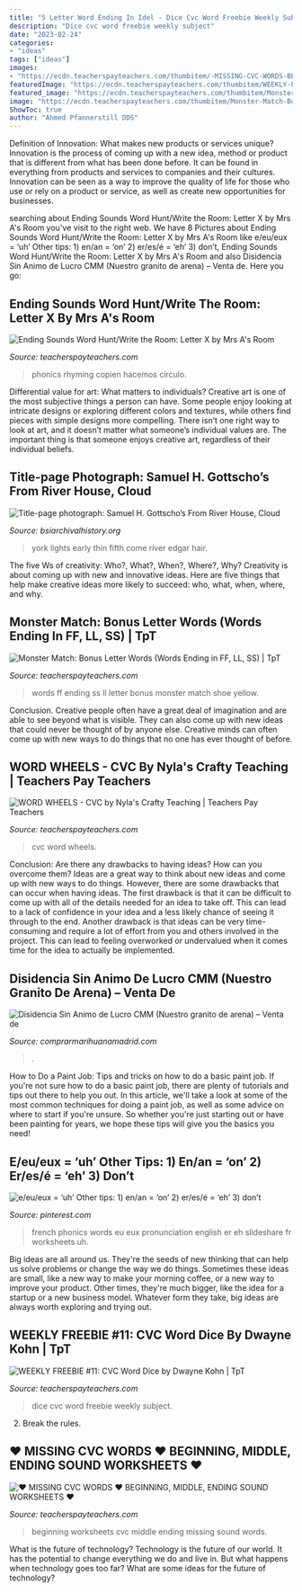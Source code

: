 ```yaml
---
title: "5 Letter Word Ending In Idel - Dice Cvc Word Freebie Weekly Subject"
description: "Dice cvc word freebie weekly subject"
date: "2023-02-24"
categories:
- "ideas"
tags: ["ideas"]
images:
- "https://ecdn.teacherspayteachers.com/thumbitem/-MISSING-CVC-WORDS-BEGINNING-MIDDLE-ENDING-SOUND-WORKSHEETS--5311964-1583705567/original-5311964-2.jpg"
featuredImage: "https://ecdn.teacherspayteachers.com/thumbitem/WEEKLY-FREEBIE-11-CVC-Word-Dice-1092213-1429479138/original-1092213-4.jpg"
featured_image: "https://ecdn.teacherspayteachers.com/thumbitem/Monster-Match-Bonus-Letter-Words-Words-Ending-in-FF-LL-SS--2944957-1500873639/original-2944957-3.jpg"
image: "https://ecdn.teacherspayteachers.com/thumbitem/Monster-Match-Bonus-Letter-Words-Words-Ending-in-FF-LL-SS--2944957-1500873639/original-2944957-3.jpg"
ShowToc: true
author: "Ahmed Pfannerstill DDS"
---
```



Definition of Innovation: What makes new products or services unique?
Innovation is the process of coming up with a new idea, method or product that is different from what has been done before. It can be found in everything from products and services to companies and their cultures. Innovation can be seen as a way to improve the quality of life for those who use or rely on a product or service, as well as create new opportunities for businesses.

	

		
searching about Ending Sounds Word Hunt/Write the Room: Letter X by Mrs A&#039;s Room you've visit to the right web. We have 8 Pictures about Ending Sounds Word Hunt/Write the Room: Letter X by Mrs A&#039;s Room like e/eu/eux = ‘uh’ Other tips: 1) en/an = ‘on’ 2) er/es/é = ‘eh’ 3) don’t, Ending Sounds Word Hunt/Write the Room: Letter X by Mrs A&#039;s Room and also Disidencia Sin Animo de Lucro CMM (Nuestro granito de arena) – Venta de. Here you go:
		
    
## Ending Sounds Word Hunt/Write The Room: Letter X By Mrs A&#039;s Room

<img loading=lazy src="https://ecdn.teacherspayteachers.com/thumbitem/Ending-Sounds-Word-Hunt-Write-the-Room-Letter-X-3837358-1527712406/original-3837358-2.jpg" onerror="this.onerror=null;this.src='https://tse3.mm.bing.net/th?id=OIP.CHNlAUSXElux2s1k2ByuLgAAAA&amp;pid=15.1';" alt="Ending Sounds Word Hunt/Write the Room: Letter X by Mrs A&#039;s Room">

_Source: teacherspayteachers.com_

>phonics rhyming copien hacemos círculo. 

	

Differential value for art: What matters to individuals?
Creative art is one of the most subjective things a person can have. Some people enjoy looking at intricate designs or exploring different colors and textures, while others find pieces with simple designs more compelling. There isn’t one right way to look at art, and it doesn’t matter what someone’s individual values are. The important thing is that someone enjoys creative art, regardless of their individual beliefs.

    
## Title-page Photograph: Samuel H. Gottscho’s From River House, Cloud

<img loading=lazy src="http://www.bsiarchivalhistory.org/BSI_Archival_History/Woodys_pt_1_files/droppedImage_19.jpg" onerror="this.onerror=null;this.src='https://tse2.mm.bing.net/th?id=OIP.mMWEvyf1wdS9cTe8gGxuVgAAAA&amp;pid=15.1';" alt="Title-page photograph: Samuel H. Gottscho’s From River House, Cloud">

_Source: bsiarchivalhistory.org_

>york lights early thin fifth come river edgar hair. 

	

The five Ws of creativity: Who?, What?, When?, Where?, Why?
Creativity is about coming up with new and innovative ideas. Here are five things that help make creative ideas more likely to succeed: who, what, when, where, and why.

    
## Monster Match: Bonus Letter Words (Words Ending In FF, LL, SS) | TpT

<img loading=lazy src="https://ecdn.teacherspayteachers.com/thumbitem/Monster-Match-Bonus-Letter-Words-Words-Ending-in-FF-LL-SS--2944957-1500873639/original-2944957-3.jpg" onerror="this.onerror=null;this.src='https://tse2.mm.bing.net/th?id=OIP.lfQTgzLzCu_kUQLqOxirVgAAAA&amp;pid=15.1';" alt="Monster Match: Bonus Letter Words (Words Ending in FF, LL, SS) | TpT">

_Source: teacherspayteachers.com_

>words ff ending ss ll letter bonus monster match shoe yellow. 

	

Conclusion.
Creative people often have a great deal of imagination and are able to see beyond what is visible. They can also come up with new ideas that could never be thought of by anyone else. Creative minds can often come up with new ways to do things that no one has ever thought of before.

    
## WORD WHEELS - CVC By Nyla&#039;s Crafty Teaching | Teachers Pay Teachers

<img loading=lazy src="https://ecdn.teacherspayteachers.com/thumbitem/CVC-WORD-WHEELS-So-Cool-Just-Print-Easy-Instructions-Included-1485424627/original-131744-3.jpg" onerror="this.onerror=null;this.src='https://tse1.mm.bing.net/th?id=OIP.TQ6CoXVduE5j59noJqaF8QAAAA&amp;pid=15.1';" alt="WORD WHEELS - CVC by Nyla&#039;s Crafty Teaching | Teachers Pay Teachers">

_Source: teacherspayteachers.com_

>cvc word wheels. 

	

Conclusion: Are there any drawbacks to having ideas? How can you overcome them?
Ideas are a great way to think about new ideas and come up with new ways to do things. However, there are some drawbacks that can occur when having ideas. The first drawback is that it can be difficult to come up with all of the details needed for an idea to take off. This can lead to a lack of confidence in your idea and a less likely chance of seeing it through to the end. Another drawback is that ideas can be very time-consuming and require a lot of effort from you and others involved in the project. This can lead to feeling overworked or undervalued when it comes time for the idea to actually be implemented.

    
## Disidencia Sin Animo De Lucro CMM (Nuestro Granito De Arena) – Venta De

<img loading=lazy src="https://imagenes.lainformacion.com/files/image_656_370/uploads/imagenes/2017/09/16/59bc7445c1a63.jpeg" onerror="this.onerror=null;this.src='https://tse3.mm.bing.net/th?id=OIP.TybRjdKQeEq2RUVUgkQFlQHaEL&amp;pid=15.1';" alt="Disidencia Sin Animo de Lucro CMM (Nuestro granito de arena) – Venta de">

_Source: comprarmarihuanamadrid.com_

>. 

	

How to Do a Paint Job: Tips and tricks on how to do a basic paint job.
If you're not sure how to do a basic paint job, there are plenty of tutorials and tips out there to help you out. In this article, we'll take a look at some of the most common techniques for doing a paint job, as well as some advice on where to start if you're unsure. So whether you're just starting out or have been painting for years, we hope these tips will give you the basics you need!

    
## E/eu/eux = ‘uh’ Other Tips: 1) En/an = ‘on’ 2) Er/es/é = ‘eh’ 3) Don’t

<img loading=lazy src="https://i.pinimg.com/originals/8c/45/79/8c4579dd758a5f61ef787372b82355f6.jpg" onerror="this.onerror=null;this.src='https://tse2.mm.bing.net/th?id=OIP.sx34umlDaQuMzaxVMmgH3QHaFj&amp;pid=15.1';" alt="e/eu/eux = ‘uh’ Other tips: 1) en/an = ‘on’ 2) er/es/é = ‘eh’ 3) don’t">

_Source: pinterest.com_

>french phonics words eu eux pronunciation english er eh slideshare fr worksheets uh. 

	

Big ideas are all around us. They're the seeds of new thinking that can help us solve problems or change the way we do things. Sometimes these ideas are small, like a new way to make your morning coffee, or a new way to improve your product. Other times, they're much bigger, like the idea for a startup or a new business model. Whatever form they take, big ideas are always worth exploring and trying out.

    
## WEEKLY FREEBIE #11: CVC Word Dice By Dwayne Kohn | TpT

<img loading=lazy src="https://ecdn.teacherspayteachers.com/thumbitem/WEEKLY-FREEBIE-11-CVC-Word-Dice-1092213-1429479138/original-1092213-4.jpg" onerror="this.onerror=null;this.src='https://tse3.mm.bing.net/th?id=OIP.Is9ADcFo7NTLB558ek5hPgAAAA&amp;pid=15.1';" alt="WEEKLY FREEBIE #11: CVC Word Dice by Dwayne Kohn | TpT">

_Source: teacherspayteachers.com_

>dice cvc word freebie weekly subject. 

	

2. Break the rules.

    
## ♥ MISSING CVC WORDS ♥ BEGINNING, MIDDLE, ENDING SOUND WORKSHEETS ♥

<img loading=lazy src="https://ecdn.teacherspayteachers.com/thumbitem/-MISSING-CVC-WORDS-BEGINNING-MIDDLE-ENDING-SOUND-WORKSHEETS--5311964-1583705567/original-5311964-2.jpg" onerror="this.onerror=null;this.src='https://tse2.mm.bing.net/th?id=OIP.LA282vbQbzp7f91y7dKlRgAAAA&amp;pid=15.1';" alt="♥ MISSING CVC WORDS ♥ BEGINNING, MIDDLE, ENDING SOUND WORKSHEETS ♥">

_Source: teacherspayteachers.com_

>beginning worksheets cvc middle ending missing sound words. 

	

What is the future of technology?
Technology is the future of our world. It has the potential to change everything we do and live in. But what happens when technology goes too far? What are some ideas for the future of technology?

